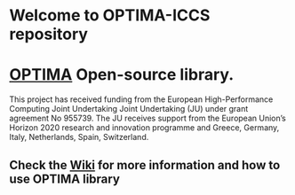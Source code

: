 # Welcome to OPTIMA-ICCS repository

 # [OPTIMA](cordis.europa.eu/project/id/955739) Open-source library. 
 This project has received funding from the European High-Performance Computing Joint Undertaking Joint Undertaking (JU) under grant agreement No 955739. The JU receives support from the European Union’s Horizon 2020 research and innovation programme and Greece, Germany, Italy, Netherlands, Spain, Switzerland.


## Check the [Wiki](https://github.com/cslab-ntua/OPTIMA-ICCS/wiki) for more information and how to use OPTIMA library
